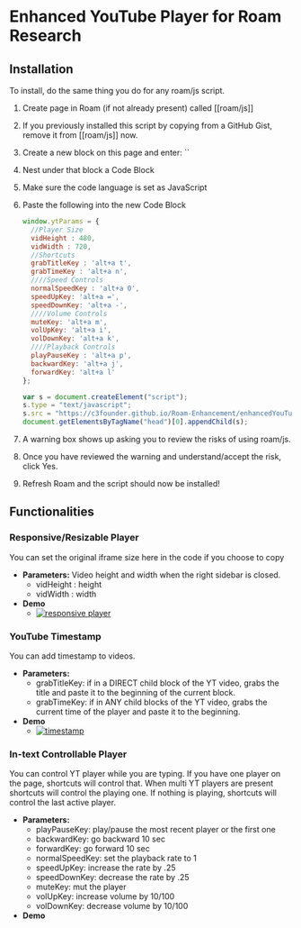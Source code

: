 # Enhanced YouTube Player for Roam Research

## Installation 
To install, do the same thing you do for any roam/js script.

1. Create page in Roam (if not already present) called [[roam/js]]
1. If you previously installed this script by copying from a GitHub Gist, remove it from [[roam/js]] now.
1. Create a new block on this page and enter: ``
1. Nest under that block a Code Block
1. Make sure the code language is set as JavaScript
1. Paste the following into the new Code Block

	```javascript
	window.ytParams = {
	  //Player Size
	  vidHeight : 480,
	  vidWidth : 720,
	  //Shortcuts
	  grabTitleKey : 'alt+a t',
	  grabTimeKey : 'alt+a n',  
	  ////Speed Controls
	  normalSpeedKey : 'alt+a 0',
	  speedUpKey: 'alt+a =',
	  speedDownKey: 'alt+a -',
	  ////Volume Controls
	  muteKey: 'alt+a m',
	  volUpKey: 'alt+a i',
	  volDownKey: 'alt+a k',
	  ////Playback Controls
	  playPauseKey : 'alt+a p', 
	  backwardKey: 'alt+a j',
	  forwardKey: 'alt+a l'
	}; 

	var s = document.createElement("script");
	s.type = "text/javascript";
	s.src = "https://c3founder.github.io/Roam-Enhancement/enhancedYouTube.js";
	document.getElementsByTagName("head")[0].appendChild(s);
	```
1. A warning box shows up asking you to review the risks of using roam/js.
1. Once you have reviewed the warning and understand/accept the risk, click Yes.
1. Refresh Roam and the script should now be installed!


## Functionalities  

### Responsive/Resizable Player 
You can set the original iframe size here in the code if you choose to copy 

- **Parameters:** Video height and width when the right sidebar is closed. 
	- vidHeight : height 
	- vidWidth : width 
- **Demo**
	- [![responsive player](https://img.youtube.com/vi/vJ3gPX89fz0/0.jpg)](https://www.youtube.com/watch?v=vJ3gPX89fz0&ab_channel=ConnectedCognitionCrumbs)


### YouTube Timestamp 
You can add timestamp to videos. 

- **Parameters:**
	- grabTitleKey: if in a DIRECT child block of the YT video, grabs the title and paste it to the beginning of the current block.
	- grabTimeKey: if in ANY child blocks of the YT video, grabs the current time of the player and paste it to the beginning.
- **Demo**
	- [![timestamp](https://img.youtube.com/vi/Kgo_Lkw-2CA/0.jpg)](https://www.youtube.com/watch?v=Kgo_Lkw-2CA&ab_channel=ConnectedCognitionCrumbs)


### In-text Controllable Player
You can control YT player while you are typing. If you have one player on the page, shortcuts will control that. When multi YT players are present shortcuts will control the playing one. If nothing is playing, shortcuts will control the last active player. 

- **Parameters:** 
	- playPauseKey: play/pause the most recent player or the first one
	- backwardKey: go backward 10 sec
	- forwardKey: go forward 10 sec
	- normalSpeedKey: set the playback rate to 1
	- speedUpKey: increase the rate by .25
	- speedDownKey: decrease the rate by .25
	- muteKey: mut the player
	- volUpKey: increase volume by 10/100
	- volDownKey: decrease volume by 10/100
- **Demo**
